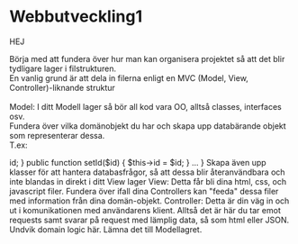# Webbutveckling1

HEJ

Börja med att fundera över hur man kan organisera projektet så att det blir tydligare lager i filstrukturen. 
<br>
En vanlig grund är att dela in filerna enligt en MVC (Model, View, Controller)-liknande struktur
<br>
<br>
Model:
I ditt Modell lager så bör all kod vara OO, alltså classes, interfaces osv. 
<br>
Fundera över vilka domänobjekt du har och skapa upp databärande objekt som representerar dessa. 
<br>
T.ex: 
<br>
<?PHP 

class Product {
  /** @var int */
  private $id;
  ....
  
  public function getId()
  {
    return $this->id;
  }
  
  public function setId($id)
  {
    $this->id = $id;
  }
  
  ...
  
}

Skapa även upp klasser för att hantera databasfrågor, så att dessa blir återanvändbara och inte blandas in direkt i ditt View lager


View:

Detta får bli dina html, css, och javascript filer. Fundera över ifall dina Controllers kan "feeda" dessa filer med information från dina domän-objekt.


Controller:
Detta är din väg in och ut i komunikationen med användarens klient. Alltså det är här du tar emot requests samt svarar på request med lämplig data, så som html eller JSON. 
Undvik domain logic här. Lämna det till Modellagret. 



